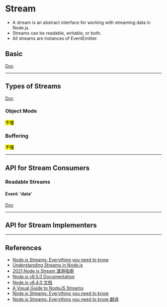 # Stream

* A stream is an abstract interface for working with streaming data in Node.js.
* Streams can be readable, writable, or both.
* All streams are instances of EventEmitter.



## Basic
[Doc](https://nodejs.org/api/stream.html#stream_stream)



***
## Types of Streams
[Doc](https://nodejs.org/api/stream.html#stream_types_of_streams)

### Object Mode
<mark>不懂</mark>

### Buffering
<mark>不懂</mark>



***
## API for Stream Consumers

### Readable Streams
#### Event: 'data'
[Doc](https://nodejs.org/api/stream.html#stream_event_data)


***
## API for Stream Implementers

***
## References
* [Node.js Streams: Everything you need to know](https://www.freecodecamp.org/news/node-js-streams-everything-you-need-to-know-c9141306be93/)
* [Understanding Streams in Node.js](https://nodesource.com/blog/understanding-streams-in-nodejs/)
* [2021 Node.js Stream 漫游指南](https://juejin.cn/post/6934987500540657701)
* [Node.js v8.5.0 Documentation](https://nodejs.org/api/stream.html)
* [Node.js v8.4.0 文档](http://nodejs.cn/api/stream.html)
* [A Visual Guide to NodeJS Streams](https://devsday.ru/blog/details/45109)
* [Node.js Streams: Everything you need to know](https://www.freecodecamp.org/news/node-js-streams-everything-you-need-to-know-c9141306be93)
* [Node.js Streams: Everything you need to know 翻译](https://zhuanlan.zhihu.com/p/36728655)
